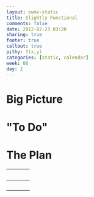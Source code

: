 ```yaml
---
layout: owmx-static
title: Slightly Functional
comments: false
date: 2012-02-23 03:20
sharing: true
footer: true
callout: true
pithy: f(x,y)
categories: [static, calendar]
week: 06
day: 2
---
```


# Big Picture

# "To Do"

# The Plan

&nbsp; |&nbsp; | &nbsp;
 :-- | :--: | :--
&nbsp; | &nbsp; | &nbsp;
